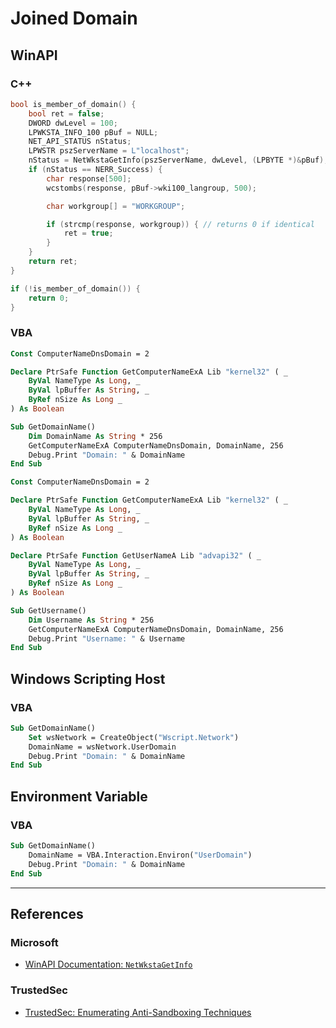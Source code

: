 # Joined Domain

## WinAPI

### C++

```cpp
bool is_member_of_domain() {
	bool ret = false;
	DWORD dwLevel = 100;
	LPWKSTA_INFO_100 pBuf = NULL;
	NET_API_STATUS nStatus;
	LPWSTR pszServerName = L"localhost";
	nStatus = NetWkstaGetInfo(pszServerName, dwLevel, (LPBYTE *)&pBuf);
	if (nStatus == NERR_Success) {
		char response[500];
		wcstombs(response, pBuf->wki100_langroup, 500);

		char workgroup[] = "WORKGROUP";

		if (strcmp(response, workgroup)) { // returns 0 if identical
			ret = true;
		}
	}
	return ret;
}

if (!is_member_of_domain()) {
	return 0;
}
```

### VBA

```vb
Const ComputerNameDnsDomain = 2

Declare PtrSafe Function GetComputerNameExA Lib "kernel32" ( _
    ByVal NameType As Long, _
    ByVal lpBuffer As String, _
    ByRef nSize As Long _
) As Boolean

Sub GetDomainName()
    Dim DomainName As String * 256
    GetComputerNameExA ComputerNameDnsDomain, DomainName, 256
    Debug.Print "Domain: " & DomainName
End Sub
```

```vb
Const ComputerNameDnsDomain = 2

Declare PtrSafe Function GetComputerNameExA Lib "kernel32" ( _
    ByVal NameType As Long, _
    ByVal lpBuffer As String, _
    ByRef nSize As Long _
) As Boolean

Declare PtrSafe Function GetUserNameA Lib "advapi32" ( _
    ByVal NameType As Long, _
    ByVal lpBuffer As String, _
    ByRef nSize As Long _
) As Boolean

Sub GetUsername()
    Dim Username As String * 256
    GetComputerNameExA ComputerNameDnsDomain, DomainName, 256
    Debug.Print "Username: " & Username
End Sub
```

## Windows Scripting Host

### VBA

```vb
Sub GetDomainName()
    Set wsNetwork = CreateObject("Wscript.Network")
    DomainName = wsNetwork.UserDomain
    Debug.Print "Domain: " & DomainName
End Sub
```

## Environment Variable

### VBA

```vb
Sub GetDomainName()
    DomainName = VBA.Interaction.Environ("UserDomain")
    Debug.Print "Domain: " & DomainName
End Sub
```

---
## References

### Microsoft

- [WinAPI Documentation: `NetWkstaGetInfo`](https://learn.microsoft.com/en-us/windows/win32/api/lmwksta/nf-lmwksta-netwkstagetinfo)

### TrustedSec

- [TrustedSec: Enumerating Anti-Sandboxing Techniques](https://trustedsec.com/blog/enumerating-anti-sandboxing-techniques)